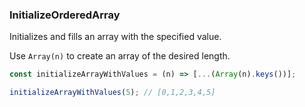 ### InitializeOrderedArray

Initializes and fills an array with the specified value.

Use `Array(n)` to create an array of the desired length.

```js
const initializeArrayWithValues = (n) => [...(Array(n).keys())];
```

```js
initializeArrayWithValues(5); // [0,1,2,3,4,5]
```

